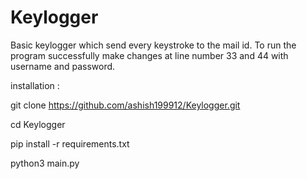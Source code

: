 # Keylogger
Basic keylogger which send every keystroke to the mail id.
To run the program successfully make changes at line number 33 and 44 with username and password.


installation : 

git clone https://github.com/ashish199912/Keylogger.git

cd Keylogger

pip install -r requirements.txt

python3 main.py
